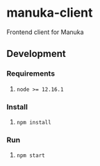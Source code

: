 # manuka-client
Frontend client for Manuka

## Development

### Requirements

1. `node >= 12.16.1`

### Install

1. `npm install`

### Run

1. `npm start`
